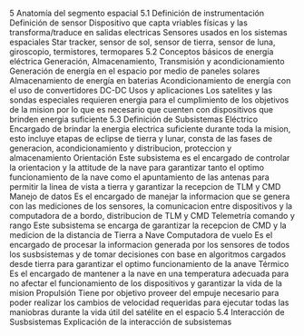 5 Anatomía del segmento espacial
	5.1 Definición de instrumentación
 		Definición de sensor
		Dispositivo que capta vriables físicas y las transforma/traduce en salidas electricas
 		Sensores usados en los sistemas espaciales
		Star tracker, sensor de sol, sensor de tierra, sensor de luna, giroscopio, termistores, termopares
	5.2 Conceptos básicos de energía eléctrica
		Generación, Almacenamiento, Transmisión y acondicionamiento
		Generación de energía en el espacio por medio de paneles solares
		Almacenamiento de energía en baterias
		Acondicionamiento de energía con el uso de convertidores DC-DC
		Usos y aplicaciones
		Los satelites y las sondas especiales requieren energia para el cumplimiento de los objetivos de la mision por lo que es necesario que cuenten con dispositivos que brinden energia suficiente
	5.3 Definición de Subsistemas
		Eléctrico
		Encargado de brindar la energia electrica suficiente durante toda la mision, esto incluye etapas de eclipse de tierra y lunar, consta de las fases de generacion, acondicionamiento y distribucion, proteccion y almacenamiento
		Orientación
		Este subsistema es el encargado de controlar la orientacion y la attitude de la nave para garantizar tanto el optimo funcionamiento de la nave como el apuntamiento de las antenas para permitir la linea de vista a tierra y garantizar la recepcion de TLM y CMD
		Manejo de datos
		Es el encargado de manejar la informacion que se genera con las mediciones de los sensores, la comunicacion entre dispositivos y la computadora de a bordo, distribucion de TLM y CMD
 		Telemetría comando y rango
		Este subsistema se encarga de garantizar la recepcion de CMD y la medicion de la distancia de Tierra a Nave
 		Computadora de vuelo
		Es el encargado de procesar la informacion generada por los sensores de todos los susbsistemas y de tomar decisiones con base en algoritmos cargados desde tierra para garantizar el optimo funcionamiento de la anave
 		Térmico
		Es el encargado de mantener a la nave en una temperatura adecuada para no afectar el funcionamiento de los dispositivos y garantizar la vida de la mision 
 		Propulsión
		Tiene por objetivo proveer del empuje necesario para poder realizar los cambios de velocidad requeridas para ejecutar todas las maniobras durante la vida útil del satélite en el espacio
	 5.4 Interacción de Susbsistemas
 		Explicación de la interacción de subsistemas